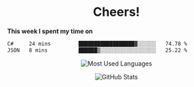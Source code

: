 <h1 align="center">Cheers!</h1>

**This week I spent my time on**
<!--START_SECTION:waka-->

```txt
C#     24 mins         ██████████████████▓░░░░░░   74.78 %
JSON   8 mins          ██████▒░░░░░░░░░░░░░░░░░░   25.22 %
```

<!--END_SECTION:waka-->

<p align="center"><img src="https://github-readme-stats.vercel.app/api/top-langs/?username=thnkrn&layout=compact&hide=html&theme=tokyonight" alt="Most Used Languages" /></p>

<p align="center"><img src="https://github-readme-stats.vercel.app/api?username=thnkrn&show_icons=true&count_private=true&theme=tokyonight&show=reviews&hide_rank=false&rank_icon=github" alt="GitHub Stats" /></p>

<!-- <p align="center"><a href="https://wakatime.com"><img src="https://wakatime.com/share/@thnkrn/40092326-d1bd-471b-89da-9a7c63939402.png" /></p>
 -->
